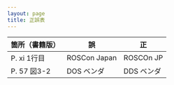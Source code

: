 ```yaml
---
layout: page
title: 正誤表
---
```


| 箇所（書籍版） | 誤           | 正         |
|----------------|--------------|------------|
| P. xi 1行目    | ROSCon Japan | ROSCOn JP  |
| P. 57 図3-2    | DOS ベンダ   | DDS ベンダ |
